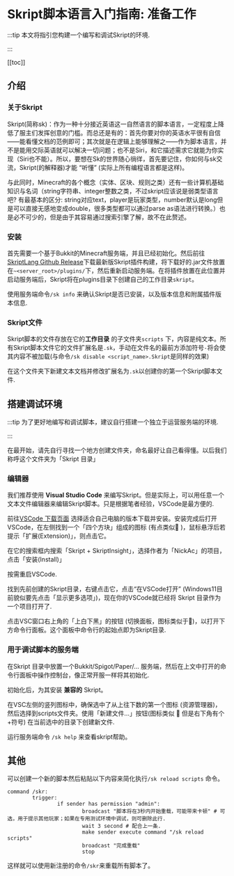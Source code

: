 # Skript脚本语言入门指南: 准备工作

:::tip 本文将指引您构建一个编写和调试Skript的环境.

:::

[[toc]]

## 介绍

### 关于Skript

Skript(简称sk)：作为一种十分接近英语这一自然语言的脚本语言，一定程度上降低了服主们发挥创意的门槛。而总还是有的：首先你要对你的英语水平很有自信——能看懂文档的范例即可；其次就是在逻辑上能够理解之——作为脚本语言，并不是能用交际英语就可以解决一切问题；也不是Siri，和它描述需求它就能为你实现（Siri也不能）。所以，要想在Sk的世界随心徜徉，首先要记住，你如何与sk交流，Skript(的解释器)才能 “听懂” (实际上所有编程语言都是这样)。

与此同时，Minecraft的各个概念（实体、区块、规则之类）还有一些计算机基础知识与名词（string字符串、integer整数之类，不过skript应该说是弱类型语言吧? 有最基本的区分: string对应text，player是玩家类型，number默认是long但是可以直接无感地变成double，很多类型都可以通过parse as语法进行转换。）也是必不可少的，但是由于其容易通过搜索引擎了解，故不在此赘述。

### 安装

首先需要一个基于Bukkit的Minecraft服务端，并且已经初始化。然后前往[SkriptLang Github Release](https://github.com/SkriptLang/Skript/releases)下载最新版Skript插件构建，将下载好的.jar文件放置在`~<server_root>/plugins/`下，然后重新启动服务端。在将插件放置在此位置并启动服务端后，Skript将在plugins目录下创建自己的工作目录`skript`。

使用服务端命令`/sk info` 来确认Skript是否已安装，以及版本信息和附属插件版本信息.

### Skript文件

Skript脚本的文件存放在它的**工作目录** 的子文件夹`scripts` 下，内容是纯文本。所有Skript脚本文件它的文件扩展名是`.sk`，手动在文件名的最前方添加符号`-`将会使其内容不被加载(与命令`/sk disable <script_name>.Skript`是同样的效果) 

在这个文件夹下新建文本文档并修改扩展名为`.sk`以创建你的第一个Skript脚本文件.



## 搭建调试环境

:::tip 为了更好地编写和调试脚本，建议自行搭建一个独立于运营服务端的环境.

:::

在最开始，请先自行寻找一个地方创建文件夹，命名最好让自己看得懂。以后我们称呼这个文件夹为「Skript 目录」

### 编辑器

我们推荐使用 **Visual Studio Code** 来编写Skript。但是实际上，可以用任意一个文本文件编辑器来编辑Skript脚本。只是根据笔者经验，VSCode是最方便的.

前往[VSCode 下载页面](https://code.visualstudio.com/download) 选择适合自己电脑的版本下载并安装。安装完成后打开VSCode，在左侧找到一个「四个方块」组成的图标 (有点类似&#xe74c; )，鼠标悬浮后若提示「扩展(Extension)」，则点击它。

在它的搜索框内搜索「Skript + SkriptInsight」，选择作者为「NickAc」的项目，点击「安装(Install)」

按需重启VSCode.

找到先前创建的Skript目录，右键点击它，点击“在VSCode打开” (Windows11目前貌似要先点击「显示更多选项」)，现在你的VSCode就已经将 Skript 目录作为一个项目打开了.

点击VSC窗口右上角的「上白下黑」的按钮 (切换面板，图标类似于&#xe745;)，以打开下方命令行面板。这个面板中命令行的起始点即为Skript目录.

### 用于调试脚本的服务端

在Skript 目录中放置一个Bukkit/Spigot/Paper/… 服务端，然后在上文中打开的命令行面板中操作控制台，像正常开服一样将其初始化.

初始化后，为其安装 **兼容的** Skript。

在VSC左侧的竖列图标中，确保选中了从上往下数的第一个图标 (资源管理器)，然后选择到scripts文件夹。使用「新建文件…」按钮(图标类似 &#xf56e; 但是右下角有个+符号) 在当前选中的目录下创建新文件.

运行服务端命令 `/sk help` 来查看skript帮助。

## 其他

可以创建一个新的脚本然后粘贴以下内容来简化执行`/sk reload scripts` 命令。

`````skript
command /skr:
		trigger:
				if sender has permission "admin":
						broadcast "脚本将在3秒内开始重载，可能带来卡顿" # 可选，用于提示其他玩家；如果在专用测试环境中调试，则可删除此行.
						wait 3 second # 配合上一条.
						make sender execute command "/sk reload scripts"
						broadcast "完成重载"
						stop
`````

这样就可以使用新注册的命令`/skr`来重载所有脚本了。





